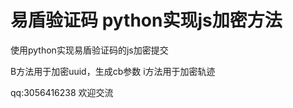 易盾验证码 python实现js加密方法
=====

使用python实现易盾验证码的js加密提交

B方法用于加密uuid，生成cb参数
i方法用于加密轨迹


qq:3056416238
欢迎交流

